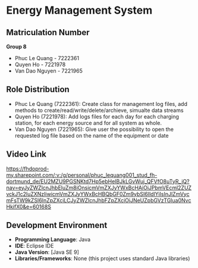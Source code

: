 # Energy Management System

## Matriculation Number
**Group 8**
- Phuc Le Quang - 7222361
- Quyen Ho - 7221978
- Van Dao Nguyen - 7221965

## Role Distribution
- Phuc Le Quang (7222361): Create class for management log files, add methods to create/read/write/delete/archieve, simualte data streams
- Quyen Ho (7221978): Add logs files for each day for each charging station, for each energy source and for all system as whole.
- Van Dao Nguyen (7221965): Give user the possibility to open the requested log file based on the name of the equipment or date

## Video Link
https://fhdoprod-my.sharepoint.com/:v:/g/personal/phuc_lequang001_stud_fh-dortmund_de/EU2MZU9PGSNKtd7Hp5ebHeIBJkLGvWuj_QFVfO8uTyR_jQ?nav=eyJyZWZlcnJhbEluZm8iOnsicmVmZXJyYWxBcHAiOiJPbmVEcml2ZUZvckJ1c2luZXNzIiwicmVmZXJyYWxBcHBQbGF0Zm9ybSI6IldlYiIsInJlZmVycmFsTW9kZSI6InZpZXciLCJyZWZlcnJhbFZpZXciOiJNeUZpbGVzTGlua0NvcHkifX0&e=60168S 


## Development Environment
- **Programming Language**: Java
- **IDE**: Eclipse IDE
- **Java Version**: [Java SE 9]
- **Libraries/Frameworks**: None (this project uses standard Java libraries)
